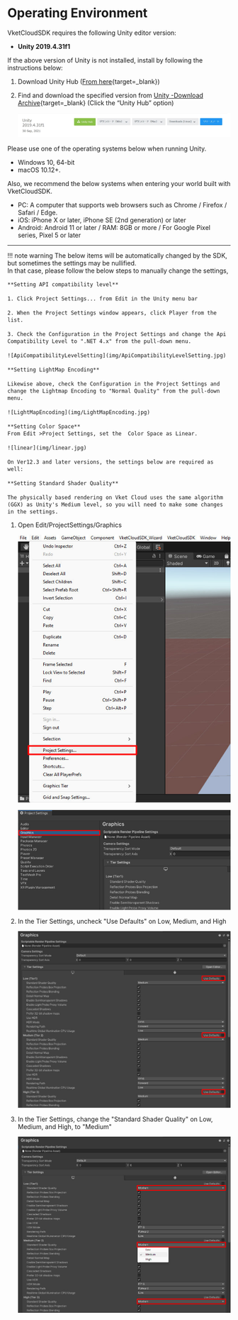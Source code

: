 # Operating Environment

VketCloudSDK requires the following Unity editor version:

- **Unity 2019.4.31f1**

If the above version of Unity is not installed, install by following the instructions below:

1. Download Unity Hub ([From here](https://unity3d.com/get-unity/download){target=_blank})  
  
2. Find and download the specified version from [Unity -Download Archive](https://unity3d.com/jp/get-unity/download/archive){target=_blank} (Click the “Unity Hub” option)

    ![DownloadVersion](img/DownloadVersion.jpg)  

Please use one of the operating systems below when running Unity.

- Windows 10, 64-bit
- macOS 10.12+.

Also, we recommend the below systems when entering your world built with VketCloudSDK.

- PC: A computer that supports web browsers such as Chrome / Firefox / Safari / Edge.
- iOS: iPhone X or later, iPhone SE (2nd generation) or later
- Android: Android 11 or later / RAM: 8GB or more / For Google Pixel series, Pixel 5 or later

---

!!! note warning
    The below items will be automatically changed by the SDK, but sometimes the settings may be nullified.<br>
    In that case, please follow the below steps to manually change the settings,

    **Setting API compatibility level**

    1. Click Project Settings... from Edit in the Unity menu bar  

    2. When the Project Settings window appears, click Player from the list.  

    3. Check the Configuration in the Project Settings and change the Api Compatibility Level to ".NET 4.x" from the pull-down menu.

    ![ApiCompatibilityLevelSetting](img/ApiCompatibilityLevelSetting.jpg)

    **Setting LightMap Encoding**

    Likewise above, check the Configuration in the Project Settings and change the Lightmap Encoding to "Normal Quality" from the pull-down menu.

    ![LightMapEncoding](img/LightMapEncoding.jpg)

    **Setting Color Space**
    From Edit >Project Settings, set the  Color Space as Linear.

    ![linear](img/linear.jpg)

    On Ver12.3 and later versions, the settings below are required as well:

    **Setting Standard Shader Quality**

    The physically based rendering on Vket Cloud uses the same algorithm (GGX) as Unity's Medium level, so you will need to make some changes in the settings.

1. Open Edit/ProjectSettings/Graphics

    ![OpenGraphics.jpg](../heoexporter/he_image/OpenGraphics_1.jpg)

    ![OpenGraphics.jpg](../heoexporter/he_image/OpenGraphics_2.jpg)

2. In the Tier Settings, uncheck "Use Defaults" on Low, Medium, and High

    ![TierSettings.jpg](../heoexporter/he_image/TierSettings.jpg)

3. In the Tier Settings, change the "Standard Shader Quality" on Low, Medium, and High, to "Medium"

    ![StandardShaderQuality.jpg](../heoexporter/he_image/StandardShaderQuality.jpg)
